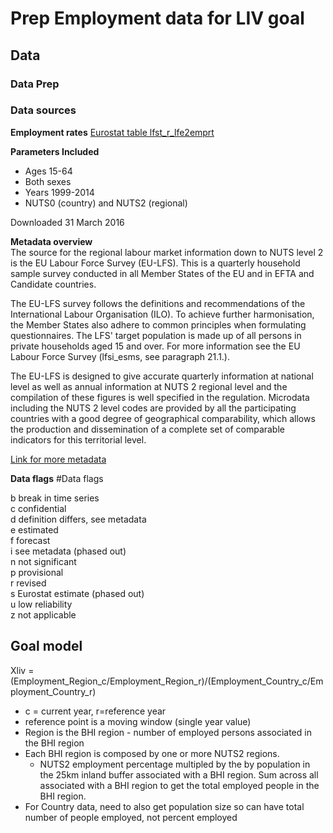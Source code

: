# Prep Employment data for LIV goal

## Data

### Data Prep

### Data sources
**Employment rates**
[Eurostat table lfst_r_lfe2emprt](http://ec.europa.eu/eurostat/data/database?p_auth=BgwyNWIM&p_p_id=estatsearchportlet_WAR_estatsearchportlet&p_p_lifecycle=1&p_p_state=maximized&p_p_mode=view&_estatsearchportlet_WAR_estatsearchportlet_action=search&text=lfst_r_lfe2emprt)

**Parameters Included**  
- Ages 15-64  
- Both sexes  
- Years 1999-2014  
- NUTS0 (country) and NUTS2 (regional)  

Downloaded 31 March 2016  

**Metadata overview**  
The source for the regional labour market information down to NUTS level 2 is the EU Labour Force Survey (EU-LFS). This is a quarterly household sample survey conducted in all Member States of the EU and in EFTA and Candidate countries.   

The EU-LFS survey follows the definitions and recommendations of the International Labour Organisation (ILO). To achieve further harmonisation, the Member States also adhere to common principles when formulating questionnaires. The LFS' target population is made up of all persons in private households aged 15 and over. For more information see the EU Labour Force Survey (lfsi_esms, see paragraph 21.1.).  

The EU-LFS is designed to give accurate quarterly information at national level as well as annual information at NUTS 2 regional level and the compilation of these figures is well specified in the regulation. Microdata including the NUTS 2 level codes are provided by all the participating countries with a good degree of geographical comparability, which allows the production and dissemination of a complete set of comparable indicators for this territorial level.  

[Link for more metadata](http://ec.europa.eu/eurostat/cache/metadata/en/reg_lmk_esms.htm)

**Data flags** 
#Data flags

b 	break in time series  
c 	confidential  
d 	definition differs, see metadata  
e 	estimated  
f 	forecast  
i 	see metadata (phased out)  
n 	not significant  
p 	provisional  
r 	revised  
s 	Eurostat estimate (phased out)  
u 	low reliability  
z 	not applicable 

## Goal model
Xliv = (Employment_Region_c/Employment_Region_r)/(Employment_Country_c/Employment_Country_r)  
* c = current year, r=reference year  
* reference point is a moving window (single year value)  
* Region is the BHI region - number of employed persons associated in the BHI region  
* Each BHI region is composed by one or more NUTS2 regions.  
   * NUTS2 employment percentage multipled by the by population in the 25km inland buffer associated with a BHI region.  Sum across all associated with a BHI region to get the total employed people in the BHI region.
* For Country data, need to also get population size so can have total number of people employed, not percent employed

